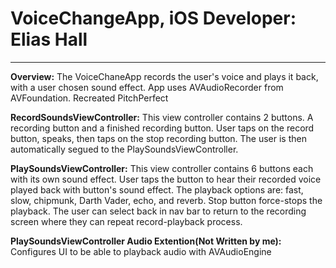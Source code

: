 # **VoiceChangeApp, iOS Developer: Elias Hall**
**************************

**Overview:** The VoiceChaneApp records the user's voice and plays it back, with a user chosen sound effect. App uses AVAudioRecorder from AVFoundation. Recreated PitchPerfect

**RecordSoundsViewController:** This view controller contains 2 buttons. A recording button and a finished recording button. User taps on the record button, speaks, then taps on the stop recording button. The user is then automatically segued to the PlaySoundsViewController. 

**PlaySoundsViewController:** This view controller contains 6 buttons each with its own sound effect. User taps the button to hear their recorded voice played back with button's sound effect. The playback options are: fast, slow, chipmunk, Darth Vader, echo, and reverb. Stop button force-stops the playback. The user can select back in nav bar to return to the recording screen where they can repeat record-playback process.

**PlaySoundsViewController Audio Extention(Not Written by me):** Configures UI to be able to playback audio with AVAudioEngine
